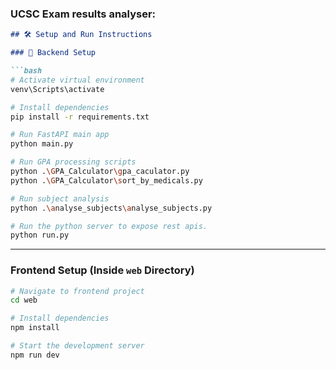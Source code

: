 ### UCSC Exam results analyser:

````markdown
## 🛠️ Setup and Run Instructions

### 🔧 Backend Setup

```bash
# Activate virtual environment
venv\Scripts\activate  

# Install dependencies
pip install -r requirements.txt 

# Run FastAPI main app
python main.py

# Run GPA processing scripts
python .\GPA_Calculator\gpa_caculator.py 
python .\GPA_Calculator\sort_by_medicals.py 

# Run subject analysis
python .\analyse_subjects\analyse_subjects.py

# Run the python server to expose rest apis.
python run.py
````

---

### Frontend Setup (Inside `web` Directory)

```bash
# Navigate to frontend project
cd web

# Install dependencies
npm install

# Start the development server
npm run dev
```
